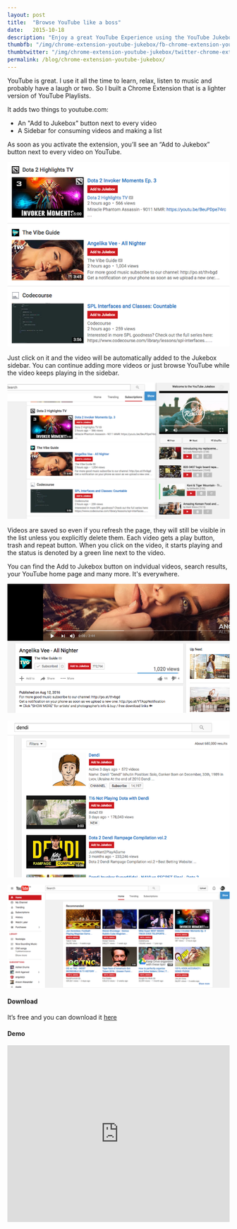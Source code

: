 ```yaml
---
layout: post
title:  "Browse YouTube like a boss"
date:   2015-10-18
description: "Enjoy a great YouTube Experience using the YouTube Jukebox Chrome Extension."
thumbfb: "/img/chrome-extension-youtube-jukebox/fb-chrome-extension-youtube-jukebox.jpg"
thumbtwitter: "/img/chrome-extension-youtube-jukebox/twitter-chrome-extension-youtube-jukebox.jpg"
permalink: /blog/chrome-extension-youtube-jukebox/
---
```


YouTube is great. I use it all the time to learn, relax, listen to music and probably have a laugh or two. So I built a Chrome Extension that is a lighter version of YouTube Playlists.

It adds two things to youtube.com:

* An "Add to Jukebox" button next to every video
* A Sidebar for consuming videos and making a list

As soon as you activate the extension, you’ll see an “Add to Jukebox” button next to every video on YouTube.

![Add to Jukebox Button](/img/blog/chrome-extension-youtube-jukebox/yt-jukebox-1.png)

Just click on it and the video will be automatically added to the Jukebox sidebar. You can continue adding more videos or just browse YouTube while the video keeps playing in the sidebar.

![YouTube Jukebox Sidebar](/img/blog/chrome-extension-youtube-jukebox/yt-jukebox-2.png)

Videos are saved so even if you refresh the page, they will still be visible in the list unless you explicitly delete them. Each video gets a play button, trash and repeat button. When you click on the video, it starts playing and the status is denoted by a green line next to the video.

You can find the Add to Jukebox button on indvidual videos, search results, your YouTube home page and many more. It's everywhere.

![YouTube Jukebox Single Video](/img/blog/chrome-extension-youtube-jukebox/yt-jukebox-3.png)

![YouTube Jukebox Search Results](/img/blog/chrome-extension-youtube-jukebox/yt-jukebox-4.png)

![YouTube Jukebox Home Page](/img/blog/chrome-extension-youtube-jukebox/yt-jukebox-5.png)

#### Download

It’s free and you can download it [here](https://chrome.google.com/webstore/detail/youtube-jukebox/hdncjkfadfcjifpibmgpmcldjdmemkcd?hl=en-US&gl=IN)

#### Demo

<p>
	<iframe width="100%" height="400" src="https://www.youtube.com/embed/wrkE5Aci5CI?rel=0&amp;showinfo=0" frameborder="0" allowfullscreen></iframe>
</p>
